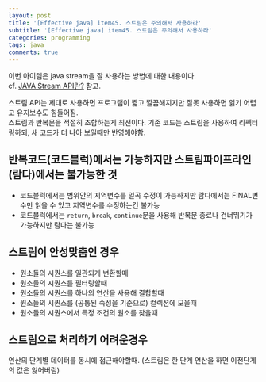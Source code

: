```yaml
---
layout: post
title: '[Effective java] item45. 스트림은 주의해서 사용하라'
subtitle: '[Effective java] item45. 스트림은 주의해서 사용하라'
categories: programming
tags: java
comments: true
---
```


이번 아이템은 java stream을 잘 사용하는 방법에 대한 내용이다.  
cf. [JAVA Stream API란?](https://berrrrr.github.io/programming/2020/07/20/java-stream-api/) 참고.   

스트림 API는 제대로 사용하면 프로그램이 짧고 깔끔해지지만 잘못 사용하면 읽기 어렵고 유지보수도 힘들어짐.   
스트림과 반복문을 적절히 조합하는게 최선이다. 기존 코드는 스트림을 사용하여 리펙터링하되, 새 코드가 더 나아 보일때만 반영해야함.  

## 반복코드(코드블럭)에서는 가능하지만 스트림파이프라인(람다)에서는 불가능한 것
- 코드블럭에서는 범위안의 지역변수를 일곡 수정이 가능하지만 람다에서는 FINAL변수만 읽을 수 있고 지역변수를 수정하는건 불가능
- 코드블럭에서는 `return`, `break`, `continue`문을 사용해 반복문 종료나 건너뛰기가 가능하지만 람다는 불가능

## 스트림이 안성맞춤인 경우
- 원소들의 시퀀스를 일관되게 변환할때
- 원소들의 시퀀스를 필터링할때
- 원소들의 시퀀스를 하나의 연산을 사용해 결합할때 
- 원소들의 시퀀스를 (공통된 속성을 기준으로) 컬렉션에 모을때 
- 원소들의 시퀀스에서 특정 조건의 원소를 찾을때 

## 스트림으로 처리하기 어려운경우
연산의 단계별 데이터를 동시에 접근해야할때. (스트림은 한 단계 연산을 하면 이전단계의 값은 잃어버림)
